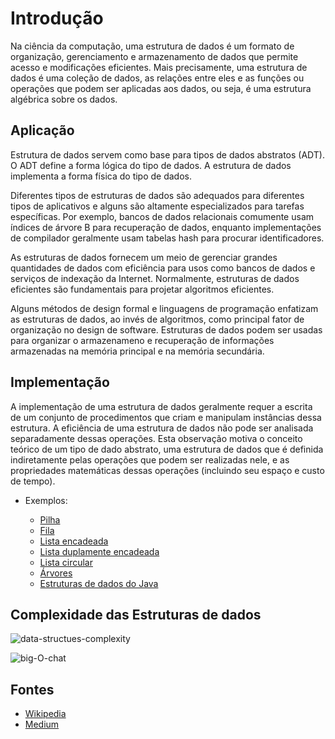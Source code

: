 # Introdução

Na ciência da computação, uma estrutura de dados é um formato de organização, gerenciamento e armazenamento de
dados que permite acesso e modificações eficientes. Mais precisamente, uma estrutura de dados é uma coleção de
dados, as relações entre eles e as funções ou operações que podem ser aplicadas aos dados, ou seja, é uma
estrutura algébrica sobre os dados.

## Aplicação

Estrutura de dados servem como base para tipos de dados abstratos (ADT). O ADT define a forma lógica do tipo de
dados. A estrutura de dados implementa a forma física do tipo de dados.

Diferentes tipos de estruturas de dados são adequados para diferentes tipos de aplicativos e alguns são altamente
especializados para tarefas específicas. Por exemplo, bancos de dados relacionais comumente usam índices de árvore
B para recuperação de dados, enquanto implementações de compilador geralmente usam tabelas hash para procurar
identificadores.

As estruturas de dados fornecem um meio de gerenciar grandes quantidades de dados com eficiência para usos como
bancos de dados e serviços de indexação da Internet. Normalmente, estruturas de dados eficientes são fundamentais
para projetar algoritmos eficientes.

Alguns métodos de design formal e linguagens de programação enfatizam as estruturas de dados, ao invés de
algoritmos, como principal fator de organização no design de software. Estruturas de dados podem ser usadas para
organizar o armazenameno e recuperação de informações armazenadas na memória principal e na memória secundária.

## Implementação

A implementação de uma estrutura de dados geralmente requer a escrita de um conjunto de procedimentos que criam e
manipulam instâncias dessa estrutura. A eficiência de uma estrutura de dados não pode ser analisada separadamente
dessas operações. Esta observação motiva o conceito teórico de um tipo de dado abstrato, uma estrutura de dados
que é definida indiretamente pelas operações que podem ser realizadas nele, e as propriedades matemáticas dessas
operações (incluindo seu espaço e custo de tempo).

 - Exemplos:

    - [Pilha]()
    - [Fila]()
    - [Lista encadeada]()
    - [Lista duplamente encadeada]()
    - [Lista circular]()
    - [Árvores]()
    - [Estruturas de dados do Java]()

## Complexidade das Estruturas de dados

 ![data-structues-complexity](https://cdn-images-1.medium.com/max/2000/1*IT8VfryP6k_uoG09iMw3Dg.png)

 ![big-O-chat](https://miro.medium.com/max/2000/1*qiDoTgb6SrQ04cAFkvPPMQ.png)


## Fontes

 - [Wikipedia](https://en.wikipedia.org/wiki/Data_structure)
 - [Medium](https://becominghuman.ai/cheat-sheets-for-ai-neural-networks-machine-learning-deep-learning-big-data-678c51b4b463)
